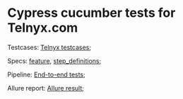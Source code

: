 # Cypress cucumber tests for Telnyx.com

Testcases: [Telnyx testcases](https://docs.google.com/spreadsheets/d/1txkUXqcgYBMX_Fvzjs5kO6ucp9So8Man/edit?usp=sharing&ouid=103157245924113355391&rtpof=true&sd=true);

Specs: [feature](https://github.com/olkuzmenko/cypress-cucumber/tree/main/cypress/e2e/features), [step_definitions](https://github.com/olkuzmenko/cypress-cucumber/tree/main/cypress/e2e/step_definitions);

Pipeline: [End-to-end tests](https://github.com/olkuzmenko/cypress-cucumber/actions/runs/3174615297/jobs/5171624790);

Allure report: [Allure result](https://olkuzmenko.github.io/cypress-cucumber/1/);



